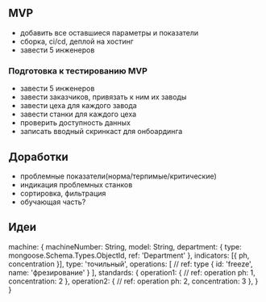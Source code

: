 ## MVP
- добавить все оставшиеся параметры и показатели
- сборка, ci/cd, деплой на хостинг
- завести 5 инженеров

### Подготовка к тестированию MVP
- завести 5 инженеров
- завести заказчиков, привязать к ним их заводы
- завести цеха для каждого завода
- завести станки для каждого цеха
- проверить доступность данных 
- записать вводный скринкаст для онбоардинга

## Доработки
- проблемные показатели(норма/терпимые/критические)
- индикация проблемных станков
- сортировка, фильтрация
- обучающая часть?

## Идеи

machine: {
  machineNumber: String,
  model: String,
  department: {
    type: mongoose.Schema.Types.ObjectId,
    ref: 'Department'
  },
  indicators: [{
    ph,
    concentration
  }],
  type: 'точильный',
  operations: [ // ref: type
    {
      id: 'freeze',
      name: 'фрезирование'
    }
  ],
  standards: {
    operation1: { // ref: operation
      ph: 1,
      concentration: 2
    },
    operation2: { // ref: operation
      ph: 2,
      concentration: 3
    },
  }
}